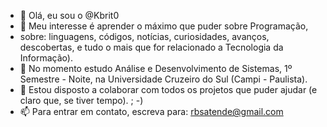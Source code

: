 - 👋 Olá, eu sou o @Kbrit0
- 👀 Meu interesse é aprender o máximo que puder sobre Programação,
- sobre: linguagens, códigos, notícias, curiosidades, avanços, descobertas, e tudo o mais que for relacionado a Tecnologia da Informação). 
- 🌱 No momento estudo Análise e Desenvolvimento de Sistemas, 1º Semestre - Noite, na Universidade Cruzeiro do Sul (Campi - Paulista).
- 💞️ Estou disposto a colaborar com todos os projetos que puder ajudar (e claro que, se tiver tempo). ; -)
- 📫 Para entrar em contato, escreva para: rbsatende@gmail.com

<!---
Kbrit0/Kbrit0 is a ✨ special ✨ repository because its `README.md` (this file) appears on your GitHub profile.
You can click the Preview link to take a look at your changes.
--->
